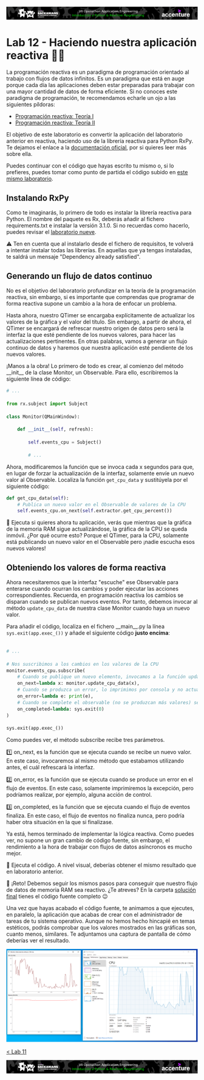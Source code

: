 <p align="center">
    <img src="../resources/header.png">
</p>

# Lab 12 - Haciendo nuestra aplicación reactiva :rocket::rocket:

La programación reactiva es un paradigma de programación orientado al trabajo con flujos de datos infinitos. Es un paradigma que está en auge porque cada día las aplicaciones deben estar preparadas para trabajar con una mayor cantidad de datos de forma eficiente. Si no conoces este paradigma de programación, te recomendamos echarle un ojo a las siguientes píldoras:

- [Programación reactiva: Teoría I](https://mediaexchange.accenture.com/media/t/1_0ra40rmt)
- [Programación reactiva: Teoría II](https://mediaexchange.accenture.com/media/t/1_dk9s22db) 

El objetivo de este laboratorio es convertir la aplicación del laboratorio anterior en reactiva, haciendo uso de la librería reactiva para Python RxPy. Te dejamos el enlace a la [documentación oficial](https://rxpy.readthedocs.io/en/latest/), por si quieres leer más sobre ella.

Puedes continuar con el código que hayas escrito tu mismo o, si lo prefieres, puedes tomar como punto de partida el código subido en [este mismo laboratorio](./mi-monitor). 

## Instalando RxPy

Como te imaginarás, lo primero de todo es instalar la librería reactiva para Python. El nombre del paquete es Rx, deberás añadir al fichero requirements.txt e instalar la versión 3.1.0. Si no recuerdas como hacerlo, puedes revisar el [laboratorio nueve](../lab-09).

:warning: Ten en cuenta que al instalarlo desde el fichero de requisitos, te volverá a intentar instalar todas las librerías. En aquellas que ya tengas instaladas, te saldrá un mensaje "Dependency already satisfied".

## Generando un flujo de datos continuo

No es el objetivo del laboratorio profundizar en la teoría de la programación reactiva, sin embargo, si es importante que comprendas que programar de forma reactiva supone un cambio a la hora de enfocar un problema. 

Hasta ahora, nuestro QTimer se encargaba explícitamente de actualizar los valores de la gráfica y el valor del título. Sin embargo, a partir de ahora, el QTimer se encargará de refrescar nuestro origen de datos pero será la interfaz la que esté pendiente de los nuevos valores, para hacer las actualizaciones pertinentes. En otras palabras, vamos a generar un flujo continuo de datos y haremos que nuestra aplicación esté pendiente de los nuevos valores.

¡Manos a la obra! Lo primero de todo es crear, al comienzo del método \_\_init\_\_ de la clase Monitor, un Observable. Para ello, escribiremos la siguiente línea de código:

``` python
# ...

from rx.subject import Subject

class Monitor(QMainWindow):

    def __init__(self, refresh):
        
        self.events_cpu = Subject()

        # ...
```

Ahora, modificaremos la función que se invoca cada x segundos para que, en lugar de forzar la actualización de la interfaz, solamente envíe un nuevo valor al Observable. Localiza la función ```get_cpu_data``` y sustitúyela por el siguiente código:

```python
def get_cpu_data(self):
    # Publica un nuevo valor en el Observable de valores de la CPU
    self.events_cpu.on_next(self.extractor.get_cpu_percent())
```

:memo: Ejecuta si quieres ahora tu aplicación, verás que mientras que la gráfica de la memoria RAM sigue actualizándose, la gráfica de la CPU se queda inmóvil. ¿Por qué ocurre esto? Porque el QTimer, para la CPU, solamente está publicando un nuevo valor en el Observable pero ¡nadie escucha esos nuevos valores!

## Obteniendo los valores de forma reactiva

Ahora necesitaremos que la interfaz "escuche" ese Observable para enterarse cuando ocurran los cambios y poder ejecutar las acciones correspondientes. Recuerda, en programación reactiva los cambios se disparan cuando se publican nuevos eventos. Por tanto, debemos invocar al método ```update_cpu_data``` de nuestra clase Monitor cuando haya un nuevo valor.

Para añadir el código, localiza en el fichero \_\_main\_\_.py la línea ```sys.exit(app.exec_())``` y añade el siguiente código **justo encima**:
```python

# ...

# Nos suscribimos a los cambios en los valores de la CPU
monitor.events_cpu.subscribe(
    # Cuando se publique un nuevo elemento, invocamos a la función update_cpu_data, pasándole el nuevo valor
    on_next=lambda x: monitor.update_cpu_data(x),
    # Cuando se produzca un error, lo imprimimos por consola y no actualizamos el gráfico
    on_error=lambda e: print(e),
    # Cuando se complete el observable (no se produzcan más valores) se sale de la aplicación
    on_completed=lambda: sys.exit(0)
)

sys.exit(app.exec_())
```

Como puedes ver, el método subscribe recibe tres parámetros.

:one: on_next, es la función que se ejecuta cuando se recibe un nuevo valor. En este caso, invocaremos al mismo método que estabamos utilizando antes, el cuál refrescará la interfaz.

:two: on_error, es la función que se ejecuta cuando se produce un error en el flujo de eventos. En este caso, solamente imprimiremos la excepción, pero podríamos realizar, por ejemplo, alguna acción de control.

:three: on_completed, es la función que se ejecuta cuando el flujo de eventos finaliza. En este caso, el flujo de eventos no finaliza nunca, pero podría haber otra situación en la que si finalizase.

Ya está, hemos terminado de implementar la lógica reactiva. Como puedes ver, no supone un gran cambio de código fuente, sin embargo, el rendimiento a la hora de trabajar con flujos de datos asíncronos es mucho mejor. 

:memo: Ejecuta el código. A nivel visual, deberías obtener el mismo resultado que en laboratorio anterior.

:dart: ¡Reto! Debemos seguir los mismos pasos para conseguir que nuestro flujo de datos de memoria RAM sea reactivo. ¿Te atreves? En la carpeta [solución final](../solucion-final/mi-monitor) tienes el código fuente completo :wink:

Una vez que hayas acabado el código fuente, te animamos a que ejecutes, en paralelo, la aplicación que acabas de crear con el administrador de tareas de tu sistema operativo. Aunque no hemos hecho hincapié en temas estéticos, podrás comprobar que los valores mostrados en las gráficas son, cuanto menos, similares. Te adjuntamos una captura de pantalla de cómo deberías ver el resultado.

<p align="center">
    <img src="../resources/app-result.png">
</p>

[< Lab 11](../lab-11)

<p align="center">
    <img src="../resources/header.png">
</p>
